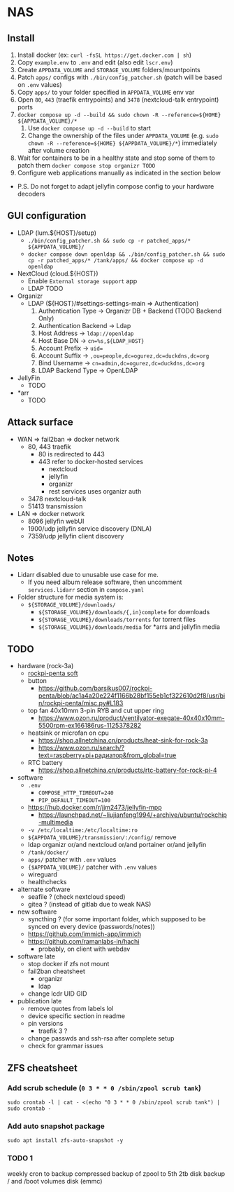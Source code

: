 # NAS

## Install

1. Install docker (ex: `curl -fsSL https://get.docker.com | sh`)
2. Copy `example.env` to `.env` and edit (also edit `lscr.env`)
3. Create `APPDATA_VOLUME` and `STORAGE_VOLUME` folders/mountpoints
4. Patch `apps/` configs with `./bin/config_patcher.sh` (patch will be based on `.env` values)
5. Copy `apps/` to your folder specified in `APPDATA_VOLUME` env var
6. Open `80`, `443` (traefik entrypoints) and `3478` (nextcloud-talk entrypoint) ports
7. `docker compose up -d --build && sudo chown -R --reference=${HOME} ${APPDATA_VOLUME}/*`
   1. Use `docker compose up -d --build` to start
   2. Change the ownership of the files under `APPDATA_VOLUME` (e.g. `sudo chown -R --reference=${HOME} ${APPDATA_VOLUME}/*`) immediately after volume creation
8. Wait for containers to be in a healthy state and stop some of them to patch them `docker compose stop organizr TODO`
9. Configure web applications manually as indicated in the section below

- P.S. Do not forget to adapt jellyfin compose config to your hardware decoders

## GUI configuration

- LDAP (lum.${HOST}/setup)
  - `./bin/config_patcher.sh && sudo cp -r patched_apps/* ${APPDATA_VOLUME}/`
  - `docker compose down openldap && ./bin/config_patcher.sh && sudo cp -r patched_apps/* /tank/apps/ && docker compose up -d openldap`
- NextCloud (cloud.${HOST})
  - Enable `External storage support` app
  - LDAP TODO
- Organizr
  - LDAP (${HOST}/#settings-settings-main => Authentication)
    1. Authentication Type -> Organizr DB + Backend (TODO Backend Only)
    2. Authentication Backend -> Ldap
    3. Host Address -> `ldap://openldap`
    4. Host Base DN -> `cn=%s,${LDAP_HOST}`
    5. Account Prefix -> `uid=`
    6. Account Suffix -> `,ou=people,dc=ogurez,dc=duckdns,dc=org`
    7. Bind Username -> `cn=admin,dc=ogurez,dc=duckdns,dc=org`
    8. LDAP Backend Type -> OpenLDAP
- JellyFin
  - TODO
- *arr
  - TODO

## Attack surface

- WAN => fail2ban => docker network
  - 80, 443 traefik
    - 80 is redirected to 443
    - 443 refer to docker-hosted services
      - nextcloud
      - jellyfin
      - organizr
      - rest services uses organizr auth
  - 3478 nextcloud-talk
  - 51413 transmission
- LAN => docker network
  - 8096 jellyfin webUI
  - 1900/udp jellyfin service discovery (DNLA)
  - 7359/udp jellyfin client discovery

## Notes

- Lidarr disabled due to unusable use case for me.
  - If you need album release software, then uncomment `services.lidarr` section in `compose.yaml`
- Folder structure for media system is:
  - `${STORAGE_VOLUME}/downloads/`
    - `${STORAGE_VOLUME}/downloads/{,in}complete` for downloads
    - `${STORAGE_VOLUME}/downloads/torrents` for torrent files
    - `${STORAGE_VOLUME}/downloads/media` for *arrs and jellyfin media

## TODO

- hardware (rock-3a)
  - [rockpi-penta soft](https://github.com/barsikus007/rockpi-penta)
  - button
    - <https://github.com/barsikus007/rockpi-penta/blob/ac1a4a20e224f1166b28bf155eb1cf322610d2f8/usr/bin/rockpi-penta/misc.py#L183>
  - top fan 40x10mm 3-pin RYB and cut upper ring
    - <https://www.ozon.ru/product/ventilyator-exegate-40x40x10mm-5500rpm-ex166186rus-1125378282>
  - heatsink or microfan on cpu
    - <https://shop.allnetchina.cn/products/heat-sink-for-rock-3a>
    - <https://www.ozon.ru/search/?text=raspberry+pi+радиатор&from_global=true>
  - RTC battery
    - <https://shop.allnetchina.cn/products/rtc-battery-for-rock-pi-4>
- software
  - `.env`
    - `COMPOSE_HTTP_TIMEOUT=240`
    - `PIP_DEFAULT_TIMEOUT=100`
  - <https://hub.docker.com/r/jjm2473/jellyfin-mpp>
    - <https://launchpad.net/~liujianfeng1994/+archive/ubuntu/rockchip-multimedia>
  - `-v /etc/localtime:/etc/localtime:ro`
  - `${APPDATA_VOLUME}/transmission/:/config/` remove
  - ldap organizr or/and nextcloud or/and portainer or/and jellyfin
  - `/tank/docker/`
  - `apps/` patcher with `.env` values
  - `{$APPDATA_VOLUME}/` patcher with `.env` values
  - wireguard
  - healthchecks
- alternate software
  - seafile ? (check nextcloud speed)
  - gitea ? (instead of gitlab due to weak NAS)
- new software
  - syncthing ? (for some important folder, which supposed to be synced on every device (passwords/notes))
  - <https://github.com/immich-app/immich>
  - <https://github.com/ramanlabs-in/hachi>
    - probably, on client with webdav
- software late
  - stop docker if zfs not mount
  - fail2ban cheatsheet
    - organizr
    - ldap
  - change lcdr UID GID
- publication late
  - remove quotes from labels lol
  - device specific section in readme
  - pin versions
    - traefik 3 ?
  - change passwds and ssh-rsa after complete setup
  - check for grammar issues

## ZFS cheatsheet

### Add scrub schedule (`0 3 * * 0 /sbin/zpool scrub tank`)

`sudo crontab -l | cat - <(echo "0 3 * * 0 /sbin/zpool scrub tank") | sudo crontab -`

### Add auto snapshot package

`sudo apt install zfs-auto-snapshot -y`

### TODO 1

weekly cron to backup compressed backup of zpool to 5th 2tb disk
backup / and /boot volumes disk (emmc)
